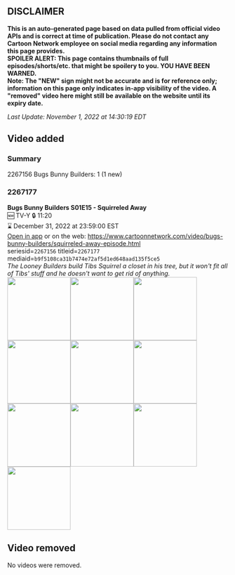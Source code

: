 ## DISCLAIMER
**This is an auto-generated page based on data pulled from official video APIs and is correct at time of publication. Please do not contact any Cartoon Network employee on social media regarding any information this page provides.**  
**SPOILER ALERT: This page contains thumbnails of full episodes/shorts/etc. that might be spoilery to you. YOU HAVE BEEN WARNED.**  
**Note: The "NEW" sign might not be accurate and is for reference only; information on this page only indicates in-app visibility of the video. A "removed" video here might still be available on the website until its expiry date.**  

_Last Update: November 1, 2022 at 14:30:19 EDT_
## Video added
### Summary
2267156 Bugs Bunny Builders: 1 (1 new)  
### 2267177
**Bugs Bunny Builders S01E15 - Squirreled Away**  
🆕 TV-Y 🔒 11:20  
⌛ December 31, 2022 at 23:59:00 EST  
[Open in app](https://cnvideo.sercomkc.org/redirector.html?type=cnapp&seriesid=1000000000093702&titleid=2267177&mediaid=b9f5108ca31b7474e72af5d1ed648aad135f5ce5) or on the web: https://www.cartoonnetwork.com/video/bugs-bunny-builders/squirreled-away-episode.html  
seriesid=`2267156` titleid=`2267177` mediaid=`b9f5108ca31b7474e72af5d1ed648aad135f5ce5`  
_The Looney Builders build Tibs Squirrel a closet in his tree, but it won't fit all of Tibs' stuff and he doesn't want to get rid of anything._  
<a href="https://s3.amazonaws.com/cartoonorchestrator/2267177_001_1280x720.jpg"><img src="https://s3.amazonaws.com/cartoonorchestrator/2267177_001_640x360.jpg" height="144px" /></a><a href="https://s3.amazonaws.com/cartoonorchestrator/2267177_002_1280x720.jpg"><img src="https://s3.amazonaws.com/cartoonorchestrator/2267177_002_640x360.jpg" height="144px" /></a><a href="https://s3.amazonaws.com/cartoonorchestrator/2267177_003_1280x720.jpg"><img src="https://s3.amazonaws.com/cartoonorchestrator/2267177_003_640x360.jpg" height="144px" /></a><a href="https://s3.amazonaws.com/cartoonorchestrator/2267177_004_1280x720.jpg"><img src="https://s3.amazonaws.com/cartoonorchestrator/2267177_004_640x360.jpg" height="144px" /></a><a href="https://s3.amazonaws.com/cartoonorchestrator/2267177_005_1280x720.jpg"><img src="https://s3.amazonaws.com/cartoonorchestrator/2267177_005_640x360.jpg" height="144px" /></a><a href="https://s3.amazonaws.com/cartoonorchestrator/2267177_006_1280x720.jpg"><img src="https://s3.amazonaws.com/cartoonorchestrator/2267177_006_640x360.jpg" height="144px" /></a><a href="https://s3.amazonaws.com/cartoonorchestrator/2267177_007_1280x720.jpg"><img src="https://s3.amazonaws.com/cartoonorchestrator/2267177_007_640x360.jpg" height="144px" /></a><a href="https://s3.amazonaws.com/cartoonorchestrator/2267177_008_1280x720.jpg"><img src="https://s3.amazonaws.com/cartoonorchestrator/2267177_008_640x360.jpg" height="144px" /></a><a href="https://s3.amazonaws.com/cartoonorchestrator/2267177_009_1280x720.jpg"><img src="https://s3.amazonaws.com/cartoonorchestrator/2267177_009_640x360.jpg" height="144px" /></a><a href="https://s3.amazonaws.com/cartoonorchestrator/2267177_010_1280x720.jpg"><img src="https://s3.amazonaws.com/cartoonorchestrator/2267177_010_640x360.jpg" height="144px" /></a>
## Video removed
No videos were removed.  
